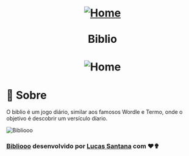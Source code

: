 <h1 align="center">
  <a href="https://bibliooo.com.br/" target="_blank">
    <img alt="Home" src="https://i.imgur.com/eX0Hhtx.png"/>
  </a>
  <br/>
  <br/>
  Biblio
</h1>

<h1 align="center">
  <img alt="Home" src="https://imgur.com/ivIB0bV.gif"/>
</h1>

# :page_with_curl: Sobre

O biblio é um jogo diário, similar aos famosos Wordle e Termo, onde o objetivo é descobrir um versículo díario.

<img alt="Bibliooo" src="https://i.imgur.com/YsxNs33.png"/>

### [Bibliooo](https://bibliooo.com.br) desenvolvido por [Lucas Santana](https://github.com/lucasSCsantos) com ❤✟
